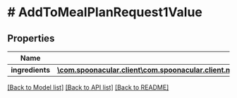 # # AddToMealPlanRequest1Value

## Properties

Name | Type | Description | Notes
------------ | ------------- | ------------- | -------------
**ingredients** | [**\com.spoonacular.client\com.spoonacular.client.model\AddToMealPlanRequest1ValueIngredientsInner[]**](AddToMealPlanRequest1ValueIngredientsInner.md) |  |

[[Back to Model list]](../../README.md#models) [[Back to API list]](../../README.md#endpoints) [[Back to README]](../../README.md)
